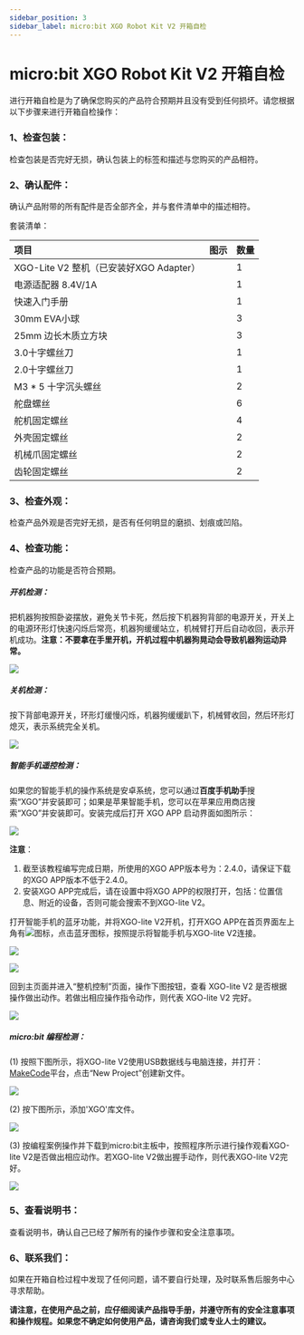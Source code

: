```yaml
---
sidebar_position: 3
sidebar_label: micro:bit XGO Robot Kit V2 开箱自检
---
```



# micro:bit XGO Robot Kit V2 开箱自检

进行开箱自检是为了确保您购买的产品符合预期并且没有受到任何损坏。请您根据以下步骤来进行开箱自检操作：

### 1、检查包装：

检查包装是否完好无损，确认包装上的标签和描述与您购买的产品相符。

### 2、确认配件：

确认产品附带的所有配件是否全部齐全，并与套件清单中的描述相符。

套装清单：

| 项目                                    | 图示 | 数量 |
| :-------------------------------------- | ---- | ---- |
| XGO-Lite V2 整机（已安装好XGO Adapter） |      | 1    |
| 电源适配器 8.4V/1A                      |      | 1    |
| 快速入门手册                            |      | 1    |
| 30mm EVA小球                            |      | 3    |
| 25mm 边长木质立方块                     |      | 3    |
| 3.0十字螺丝刀                           |      | 1    |
| 2.0十字螺丝刀                           |      | 1    |
| M3 * 5 十字沉头螺丝                     |      | 2    |
| 舵盘螺丝                                |      | 6    |
| 舵机固定螺丝                            |      | 4    |
| 外壳固定螺丝                            |      | 2    |
| 机械爪固定螺丝                          |      | 2    |
| 齿轮固定螺丝                            |      | 2    |

### 3、检查外观：

检查产品外观是否完好无损，是否有任何明显的磨损、划痕或凹陷。

### 4、检查功能：

检查产品的功能是否符合预期。

##### 开机检测：

把机器狗按照卧姿摆放，避免关节卡死，然后按下机器狗背部的电源开关，开关上的电源环形灯快速闪烁后常亮，机器狗缓缓站立，机械臂打开后自动收回，表示开机成功。**注意：不要拿在手里开机，开机过程中机器狗晃动会导致机器狗运动异常。**

![](./images/microbit-xgo-lite2-detection-01.gif)

##### 关机检测：

按下背部电源开关，环形灯缓慢闪烁，机器狗缓缓趴下，机械臂收回，然后环形灯熄灭，表示系统完全关机。

![](./images/microbit-xgo-lite2-detection-02.gif)

##### 智能手机遥控检测：

如果您的智能手机的操作系统是安卓系统，您可以通过**百度手机助手**搜索“XGO”并安装即可；如果是苹果智能手机，您可以在苹果应用商店搜索“XGO”并安装即可。安装完成后打开 XGO APP 启动界面如图所示：

![](.\images\microbit-xgo-lite-v2-app-1.png)

**注意**：

1. 截至该教程编写完成日期，所使用的XGO APP版本号为：2.4.0，请保证下载的XGO APP版本不低于2.4.0。
2. 安装XGO APP完成后，请在设置中将XGO APP的权限打开，包括：位置信息、附近的设备，否则可能会搜索不到XGO-lite V2。

打开智能手机的蓝牙功能，并将XGO-lite V2开机，打开XGO APP在首页界面左上角有![](.\images\microbit-xgo-lite-v2-app-2.png)图标，点击蓝牙图标，按照提示将智能手机与XGO-lite V2连接。

![](.\images\microbit-xgo-lite-v2-app-3.png)

![](.\images\microbit-xgo-lite-v2-app-4.png)



回到主页面并进入“整机控制”页面，操作下图按钮，查看 XGO-lite V2 是否根据操作做出动作。若做出相应操作指令动作，则代表 XGO-lite V2 完好。

![](.\images\microbit-xgo-lite-v2-app-5.png)



##### micro:bit 编程检测：

(1) 按照下图所示，将XGO-lite V2使用USB数据线与电脑连接，并打开：[MakeCode](https://makecode.microbit.org/#)平台，点击“New Project”创建新文件。

![](./images/microbit-xgo-lite2-examine-01.png)

(2) 按下图所示，添加'XGO'库文件。

![](./images/microbit-xgo-lite2-examine-02.png)

(3) 按编程案例操作并下载到micro:bit主板中，按照程序所示进行操作观看XGO-lite V2是否做出相应动作。若XGO-lite V2做出握手动作，则代表XGO-lite V2完好。

![](./images/microbit-xgo-lite2-examine-03.png)

### 5、查看说明书：

查看说明书，确认自己已经了解所有的操作步骤和安全注意事项。

### 6、联系我们：

如果在开箱自检过程中发现了任何问题，请不要自行处理，及时联系售后服务中心寻求帮助。



**请注意，在使用产品之前，应仔细阅读产品指导手册，并遵守所有的安全注意事项和操作规程。如果您不确定如何使用产品，请咨询我们或专业人士的建议。**
